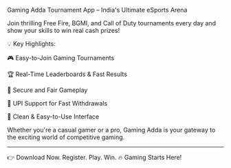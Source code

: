 Gaming Adda Tournament App – India's Ultimate eSports Arena

Join thrilling Free Fire, BGMI, and Call of Duty tournaments every day and show your skills to win real cash prizes!

💡 Key Highlights:

🎮 Easy-to-Join Gaming Tournaments

🏆 Real-Time Leaderboards & Fast Results

🔐 Secure and Fair Gameplay

💸 UPI Support for Fast Withdrawals

📱 Clean & Easy-to-Use Interface


Whether you're a casual gamer or a pro, Gaming Adda is your gateway to the exciting world of competitive gaming.


---

👉 Download Now. Register. Play. Win.
🔥 Gaming Starts Here!
